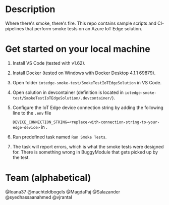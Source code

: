 # Description
Where there's smoke, there's fire.
This repo contains sample scripts and CI-pipelines that perform smoke tests on an Azure IoT Edge solution.

# Get started on your local machine
1. Install VS Code (tested with v1.62).
2. Install Docker (tested on Windows with Docker Desktop 4.1.1 69879).
3. Open folder `iotedge-smoke-test/SmokeTestIoTEdgeSolution` in VS Code.
4. Open solution in devcontainer (definition is located in `iotedge-smoke-test/SmokeTestIoTEdgeSolution/.devcontainer/`).
5. Configure the IoT Edge device connection string by adding the following line to the `.env` file

    `DEVICE_CONNECTION_STRING=<replace-with-connection-string-to-your-edge-device>` in .
6. Run predefined task named `Run Smoke Tests`.
7. The task will report errors, which is what the smoke tests were designed for. There is something wrong in BuggyModule that gets picked up by the test.

# Team (alphabetical)
@Ioana37
@machteldbogels
@MagdaPaj
@Salazander
@syedhassaanahmed
@vjrantal
